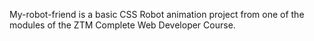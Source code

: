 My-robot-friend is a basic CSS Robot animation project from one of the modules of the ZTM Complete Web Developer Course.
